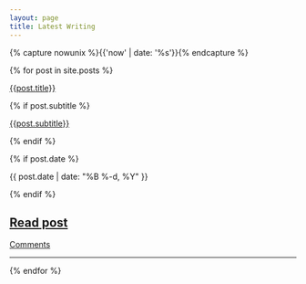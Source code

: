 ```yaml
---
layout: page
title: Latest Writing
---
```


<script id="dsq-count-scr" src="//tomcritchlow.disqus.com/count.js" async></script>

{% capture nowunix %}{{'now' | date: '%s'}}{% endcapture %}


{% for post in site.posts %}

<a href="{{post.url}}"><div class="posttitle">{{post.title}}</div></a>

{% if post.subtitle %}

<a href="{{post.url}}"><div class='subtitle'>{{post.subtitle}}</div></a>

  {% endif %}

{% if post.date %}

<div class="dateline">{{ post.date | date: "%B %-d, %Y" }}</div>

  {% endif %}

  <h2><a href="{{post.url}}">Read post</a></h2>

  <a href="{{post.url}}#disqus_thread">Comments</a>

<hr>

{% endfor %}